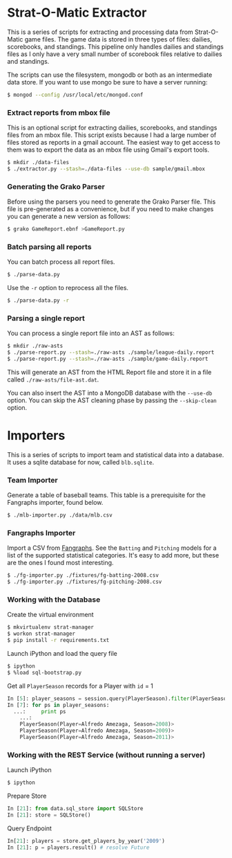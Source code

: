 # Strat-O-Matic Extractor

This is a series of scripts for extracting and processing data from
Strat-O-Matic game files.  The game data is stored in three types of
files: dailies, scorebooks, and standings.  This pipeline only handles
dailies and standings files as I only have a very small number of
scorebook files relative to dailies and standings.

The scripts can use the filesystem, mongodb or both as an intermediate
data store.  If you want to use mongo be sure to have a server
running:

```bash
$ mongod --config /usr/local/etc/mongod.conf
```

### Extract reports from mbox file
This is an optional script for extracting dailies, scorebooks, and
standings files from an mbox file.  This script exists because I had a
large number of files stored as reports in a gmail account.  The
easiest way to get access to them was to export the data as an mbox
file using Gmail's export tools.
```bash
$ mkdir ./data-files
$ ./extractor.py --stash=./data-files --use-db sample/gmail.mbox
```

### Generating the Grako Parser
Before using the parsers you need to generate the Grako Parser file.
This file is pre-generated as a convenience, but if you need to make
changes you can generate a new version as follows:
```bash
$ grako GameReport.ebnf >GameReport.py
```

### Batch parsing all reports
You can batch process all report files.
```bash
$ ./parse-data.py
```

Use the `-r` option to reprocess all the files.
```bash
$ ./parse-data.py -r
```

### Parsing a single report
You can process a single report file into an AST as follows:
```bash
$ mkdir ./raw-asts
$ ./parse-report.py --stash=./raw-asts ./sample/league-daily.report
$ ./parse-report.py --stash=./raw-asts ./sample/game-daily.report
```

This will generate an AST from the HTML Report file and store it in a
file called `./raw-asts/file-ast.dat`.

You can also insert the AST into a MongoDB database with the
`--use-db` option.  You can skip the AST cleaning phase by passing the
`--skip-clean` option.

# Importers

This is a series of scripts to import team and statistical data into a
database.  It uses a sqlite database for now, called `blb.sqlite`.

### Team Importer

Generate a table of baseball teams.  This table is a prerequisite for
the Fangraphs importer, found below.
```bash
$ ./mlb-importer.py ./data/mlb.csv
```

### Fangraphs Importer

Import a CSV from [Fangraphs](http://www.fangraphs.com).  See the
`Batting` and `Pitching` models for a list of the supported
statistical categories.  It's easy to add more, but these are the ones
I found most interesting.
```bash
$ ./fg-importer.py ./fixtures/fg-batting-2008.csv
$ ./fg-importer.py ./fixtures/fg-pitching-2008.csv
```

### Working with the Database

Create the virtual environment
```bash
$ mkvirtualenv strat-manager
$ workon strat-manager
$ pip install -r requirements.txt
```

Launch iPython and load the query file
```bash
$ ipython
$ %load sql-bootstrap.py
```

Get all `PlayerSeason` records for a Player with `id` = 1
```python
In [5]: player_seasons = session.query(PlayerSeason).filter(PlayerSeason.player_id == 1)
In [7]: for ps in player_seasons:
  ...:     print ps
    ...:
    PlayerSeason(Player=Alfredo Amezaga, Season=2008)>
    PlayerSeason(Player=Alfredo Amezaga, Season=2009)>
    PlayerSeason(Player=Alfredo Amezaga, Season=2011)>
```

### Working with the REST Service (without running a server)

Launch iPython
```bash
$ ipython
```

Prepare Store
```python
In [21]: from data.sql_store import SQLStore
In [21]: store = SQLStore()
```

Query Endpoint
```python
In[21]: players = store.get_players_by_year('2009')
In [21]: p = players.result() # resolve Future
```
